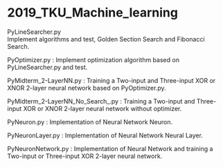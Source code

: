 # 2019_TKU_Machine_learning
PyLineSearcher.py    
    Implement algorithms and test, Golden Section Search and Fibonacci Search.    

PyOptimizer.py                    : Implement optimization algorithm based on PyLineSearcher.py and test.   

PyMidterm_2-LayerNN.py            : Training a Two-input and Three-input XOR or XNOR 2-layer neural network based on PyOptimizer.py.    

PyMidterm_2-LayerNN_No_Search_.py : Training a Two-input and Three-input XOR or XNOR 2-layer neural network without optimizer.    

PyNeuron.py                       : Implementation of Neural Network Neuron.    

PyNeuronLayer.py                  : Implementation of Neural Network Neural Layer.    

PyNeuronNetwork.py                : Implementation of Neural Network and training a Two-input or Three-input XOR 2-layer neural network.

